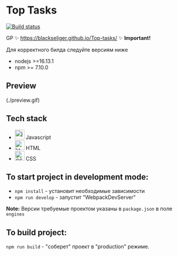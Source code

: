 # Top Tasks
[![Build status](https://ci.appveyor.com/api/projects/status/f6y8u478boyplubv?svg=true)](https://ci.appveyor.com/project/blackseliger/top-tasks)

GP :sparkles: https://blackseliger.github.io/Top-tasks/ :sparkles:
**Important!**

Для корректного билда следуйте версиям ниже

* nodejs >=16.13.1
* npm >= 7.10.0


## Preview

(./preview.gif)

## Tech stack

* <img alt="javascript" width="26px" src="https://raw.githubusercontent.com/boris-catsvill/project-structure/master/tech-stack/javascript.png" /> Javascript
* <img alt="html" width="26px" src="https://raw.githubusercontent.com/boris-catsvill/project-structure/master/tech-stack/html.png" /> HTML
* <img alt="CSS" width="26px" src="https://raw.githubusercontent.com/boris-catsvill/project-structure/master/tech-stack/css.png" /> CSS

## To start project in development mode:

* `npm install` - установит необходимые зависимости
* `npm run develop` - запустит "WebpackDevServer"

**Note:** Версии требуемые проектом указаны в `package.json` в поле `engines`

## To build project:

`npm run build` - "соберет" проект в "production" режиме.
